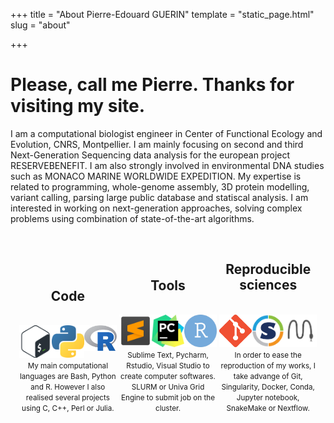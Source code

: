 +++
title = "About Pierre-Edouard GUERIN"
template = "static_page.html"
slug = "about"

+++



# Please, call me Pierre. Thanks for visiting my site.


I am a computational biologist engineer in Center of Functional Ecology and Evolution, CNRS, Montpellier. I am mainly focusing on second and third Next-Generation Sequencing data analysis for the european project RESERVEBENEFIT. I am also strongly involved in environmental DNA studies such as MONACO MARINE WORLDWIDE EXPEDITION. My expertise is related to programming, whole-genome assembly, 3D protein modelling, variant calling, parsing large public database and statiscal analysis. I am interested in working on next-generation approaches, solving complex problems using combination of state-of-the-art algorithms.


<br>
<center>
<div style="display: inline-block; width: 31%;"> 
<h2> Code </h2>
<br>
<div style="display: flex;">
	<div style="flex: 31%;">
		<img src="bash_logo.png" width="60rem">
	</div>
	<div style="flex: 31%;">
		<img src="python_logo.png" width="60rem">
	</div>
	<div style="flex: 31%;">
		<img src="R_logo.png" width="60rem" >
	</div>
</div>
<small>My main computational languages are Bash, Python and R. However I also realised several projects using C, C++, Perl or Julia.
</small>

</div>

<div style="display: inline-block; width: 31%;"> 
<h2> Tools </h2>
<br>
<div style="display: flex;">
	<div style="flex: 31%;">
		<img src="Sublime_text_logo.png" width="60rem">
	</div>
	<div style="flex: 31%;">
		<img src="pycharm_logo.png" width="60rem">
	</div>
	<div style="flex: 31%;">
		<img src="rstudio_logo.png" width="60rem" >
	</div>
</div>
<small>
Sublime Text, Pycharm, Rstudio, Visual Studio to create computer softwares. SLURM or Univa Grid Engine to submit job on the cluster.
</small>
</div>

<div style="display: inline-block; width: 31%;">
<h2> Reproducible sciences</h2>
<br>
<div style="display: flex;">
	<div style="flex: 31%;">
		<img src="git_logo.png" width="60rem">
	</div>
	<div style="flex: 31%;">
		<img src="singularity_logo.png" width="60rem">
	</div>
	<div style="flex: 31%;">
		<img src="snakemake_logo.png" width="60rem" >
	</div>
</div>
<small> 
In order to ease the reproduction of my works, I take advange of Git, Singularity, Docker, Conda, Jupyter notebook, SnakeMake or Nextflow.
</small>
</div>
 
</center>
